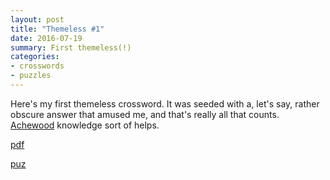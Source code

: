 ```yaml
---
layout: post
title: "Themeless #1"
date: 2016-07-19
summary: First themeless(!)
categories:
- crosswords
- puzzles
---
```


Here's my first themeless crossword. It was seeded with a, let's say, rather obscure answer that amused me, and that's really all that counts. [Achewood](http://www.achewood.com/) knowledge sort of helps.

[pdf](/files/puzzles/themeless_1.pdf)

[puz](/files/puzzles/themeless_1.puz)